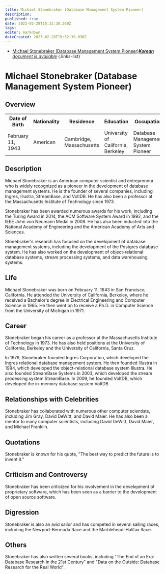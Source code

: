 ```yaml
---
title: Michael Stonebraker (Database Management System Pioneer)
description: 
published: true
date: 2023-02-28T15:32:38.360Z
tags: 
editor: markdown
dateCreated: 2023-02-28T15:32:36.936Z
---
```


- [Michael Stonebraker (Database Management System Pioneer)***Korean** document is available*](/ko/Knowledge-base/Dictionary/Person/michael-stonebraker-database-management-system-pioneer)
{.links-list}


# Michael Stonebraker (Database Management System Pioneer)

## Overview

| Date of Birth | Nationality | Residence | Education | Occupation |
| ------------- | ----------- | --------- | --------- | ---------- |
| February 11, 1943 | American | Cambridge, Massachusetts | University of California, Berkeley | Database Management System Pioneer |

## Description

Michael Stonebraker is an American computer scientist and entrepreneur who is widely recognized as a pioneer in the development of database management systems. He is the founder of several companies, including Ingres, Illustra, StreamBase, and VoltDB. He has also been a professor at the Massachusetts Institute of Technology since 1973.

Stonebraker has been awarded numerous awards for his work, including the Turing Award in 2014, the ACM Software System Award in 1992, and the IEEE John von Neumann Medal in 2008. He has also been inducted into the National Academy of Engineering and the American Academy of Arts and Sciences.

Stonebraker's research has focused on the development of database management systems, including the development of the Postgres database system. He has also worked on the development of object-relational database systems, stream processing systems, and data warehousing systems.

## Life

Michael Stonebraker was born on February 11, 1943 in San Francisco, California. He attended the University of California, Berkeley, where he received a Bachelor's degree in Electrical Engineering and Computer Science in 1965. He then went on to receive a Ph.D. in Computer Science from the University of Michigan in 1971.

## Career

Stonebraker began his career as a professor at the Massachusetts Institute of Technology in 1973. He has also held positions at the University of California, Berkeley and the University of California, Santa Cruz.

In 1979, Stonebraker founded Ingres Corporation, which developed the Ingres relational database management system. He then founded Illustra in 1994, which developed the object-relational database system Illustra. He also founded StreamBase Systems in 2003, which developed the stream processing system StreamBase. In 2009, he founded VoltDB, which developed the in-memory database system VoltDB.

## Relationships with Celebrities

Stonebraker has collaborated with numerous other computer scientists, including Jim Gray, David DeWitt, and David Maier. He has also been a mentor to many computer scientists, including David DeWitt, David Maier, and Michael Franklin.

## Quotations

Stonebraker is known for his quote, "The best way to predict the future is to invent it."

## Criticism and Controversy

Stonebraker has been criticized for his involvement in the development of proprietary software, which has been seen as a barrier to the development of open source software.

## Digression

Stonebraker is also an avid sailor and has competed in several sailing races, including the Newport-Bermuda Race and the Marblehead-Halifax Race.

## Others

Stonebraker has also written several books, including "The End of an Era: Database Research in the 21st Century" and "Data on the Outside: Database Research for the Real World".